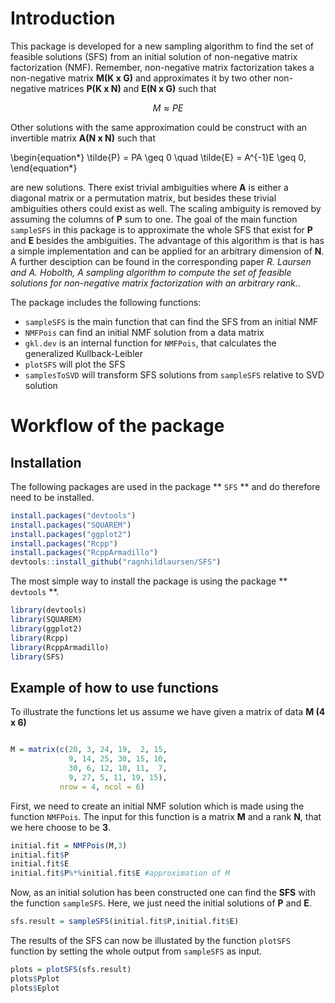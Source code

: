 # Introduction
This package is developed for a new sampling algorithm to find the set of feasible solutions (SFS) from an initial solution of non-negative matrix factorization (NMF). Remember, non-negative matrix factorization takes a non-negative matrix **M(K x G)** and approximates it by two other non-negative matrices **P(K x N)** and **E(N x G)** such that

$$M \approx PE $$

Other solutions with the same approximation could be construct with an invertible matrix **A(N x N)** such that 

\begin{equation*}
    \tilde{P} = PA \geq 0 \quad \tilde{E} = A^{-1}E \geq 0,
\end{equation*}

are new solutions. There exist trivial ambiguities where **A** is either a diagonal matrix or a permutation matrix, but besides these trivial ambiguities others could exist as well. The scaling ambiguity is removed by assuming the columns of **P** sum to one. The goal of the main function `sampleSFS` in this package is to approximate the whole SFS that exist for **P** and **E** besides the ambiguities. The advantage of this algorithm is that is has a simple implementation and can be applied for an arbitrary dimension of **N**. A further desciption can be found in the corresponding paper *R. Laursen and A. Hobolth, A sampling algorithm to compute the set of feasible solutions for non-negative matrix factorization with an arbitrary rank.*.

The package includes the following functions:

- `sampleSFS` is the main function that can find the SFS from an initial NMF
- `NMFPois` can find an initial NMF solution from a data matrix
- `gkl.dev` is an internal function for `NMFPois`, that calculates the generalized Kullback-Leibler
- `plotSFS` will plot the SFS  
- `samplesToSVD` will transform SFS solutions from `sampleSFS` relative to SVD solution

# Workflow of the package

## Installation 

The following packages are used in the package ** `SFS` ** and do therefore need to be installed.

```r
install.packages("devtools")
install.packages("SQUAREM")
install.packages("ggplot2")
install.packages("Rcpp")
install.packages("RcppArmadillo")
devtools::install_github("ragnhildlaursen/SFS")
```

The most simple way to install the package is using the package ** `devtools` **.

```r
library(devtools)
library(SQUAREM)
library(ggplot2)
library(Rcpp)
library(RcppArmadillo)
library(SFS)
```

## Example of how to use functions
To illustrate the functions let us assume we have given a matrix of data **M (4 x 6)**
```r

M = matrix(c(20, 3, 24, 19,  2, 15, 
             9, 14, 25, 30, 15, 10,
             30, 6, 12, 10, 11,  7,
             9, 27, 5, 11, 19, 15),
           nrow = 4, ncol = 6)
```

First, we need to create an initial NMF solution which is made using the function `NMFPois`. The input for this function is a matrix **M** and a rank **N**, that we here choose to be **3**.

```r
initial.fit = NMFPois(M,3)
initial.fit$P
initial.fit$E
initial.fit$P%*%initial.fit$E #approximation of M
```

Now, as an initial solution has been constructed one can find the **SFS** with the function `sampleSFS`. Here, we just need the initial solutions of **P** and **E**. 

```r
sfs.result = sampleSFS(initial.fit$P,initial.fit$E) 

```

The results of the SFS can now be illustated by the function `plotSFS` function by setting the whole output from `sampleSFS` as input.

```r
plots = plotSFS(sfs.result)
plots$Pplot
plots$Eplot
```











